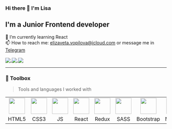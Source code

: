 ### Hi there 👋 I'm Lisa
## I'm a Junior Frontend developer 
🌱 I’m currently learning React <br>
📫 How to reach me: elizaveta.vopilova@icloud.com or message me in [Telegram](https://t.me/babet_ta)

<!-- ![Anurag's GitHub stats](https://github-readme-stats.vercel.app/api?username=babet-ta&theme=buefy&show_icons=true) <br> -->

<!--
**babet-ta/babet-ta** is a ✨ _special_ ✨ repository because its `README.md` (this file) appears on your GitHub profile.

Here are some ideas to get you started:

- 🔭 I’m currently working on ...
- 🌱 I’m currently learning ...
- 👯 I’m looking to collaborate on ...
- 🤔 I’m looking for help with ...
- 💬 Ask me about ...
- 📫 How to reach me: ...
- 😄 Pronouns: ...
- ⚡ Fun fact: ...
-->

<a href="https://github.com/anuraghazra/github-readme-stats">
  <img align="center" src="https://github-readme-stats.vercel.app/api?username=babet-ta&theme=buefy&show_icons=true&hide=issues" />
</a>
<a href="https://github.com/anuraghazra/convoychat">
  <img align="center" src="https://github-readme-stats.vercel.app/api/top-langs/?username=babet-ta&exclude_repo=Digital-Project&layout=donut" />
</a> 
<a href="https://git.io/streak-stats">
  <img align="center" src="https://streak-stats.demolab.com?user=babet-ta&theme=tokyonight-duo&hide_border=true" />
</a>

---

### 🧰 Toolbox
> Tools and languages I worked with

<table>
<tbody>
  <tr>
    <td align="center">
      <img src="https://cdn.jsdelivr.net/gh/devicons/devicon/icons/html5/html5-plain.svg" width="50" />
    </td>
    <td align="center">
      <img src="https://cdn.jsdelivr.net/gh/devicons/devicon/icons/css3/css3-plain.svg" width="50" />
    </td>
    <td align="center">
      <img src="https://cdn.jsdelivr.net/gh/devicons/devicon/icons/javascript/javascript-plain.svg" width="50" />
    </td>
    <td align="center">
      <img src="https://cdn.jsdelivr.net/gh/devicons/devicon/icons/react/react-original.svg" width="50" />
    </td>
    <td align="center">
      <img src="https://cdn.jsdelivr.net/gh/devicons/devicon/icons/redux/redux-original.svg" width="50" />
    </td>
    <td align="center">
       <img src="https://cdn.jsdelivr.net/gh/devicons/devicon/icons/sass/sass-original.svg" width="50" />
    </td>
    <td align="center">
      <img src="https://cdn.jsdelivr.net/gh/devicons/devicon/icons/bootstrap/bootstrap-plain.svg" width="50" />
    </td>
    <td align="center">
      <img src="https://cdn.jsdelivr.net/gh/devicons/devicon/icons/nodejs/nodejs-plain.svg" width="50" />
    </td>
    <td align="center">
      <img src="https://cdn.jsdelivr.net/gh/devicons/devicon/icons/git/git-plain.svg" width="50" />
    </td>
    <td align="center">
      <img src="https://cdn.jsdelivr.net/gh/devicons/devicon/icons/npm/npm-original-wordmark.svg" width="50" />
    </td>
    <td align="center">
      <img src="https://cdn.jsdelivr.net/gh/devicons/devicon/icons/webpack/webpack-plain.svg" width="50" />
    </td>
    <td align="center">
      <img src="https://cdn.jsdelivr.net/gh/devicons/devicon/icons/figma/figma-original.svg" width="50" />
    </td>
  </tr>
  <tr>
    <td align="center">HTML5</td>
    <td align="center">CSS3</td>
    <td align="center">JS</td>
    <td align="center">React</td>
    <td align="center">Redux</td>
    <td align="center">SASS</td>
    <td align="center">Bootstrap</td>
    <td align="center">Node.js</td>
    <td align="center">Git</td>
    <td align="center">npm</td>
    <td align="center">Webpack</td>
    <td align="center">Figma</td>
  </tr>
</tbody>
</table>
